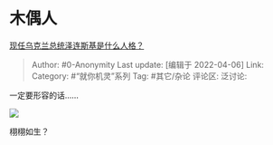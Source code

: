 # 木偶人
[现任乌克兰总统泽连斯基是什么人格？](https://www.zhihu.com/question/518588729/answer/2425169822)

> Author: #0-Anonymity
> Last update: [编辑于 2022-04-06]
> Link:
> Category: #“就你机灵”系列
> Tag: #其它/杂论
> 评论区:
> 泛讨论:

一定要形容的话……

![](https://pic1.zhimg.com/50/v2-b970ae6fe850771b19812d0dbbe08b4e_720w.jpg?source=1940ef5c)

栩栩如生？
